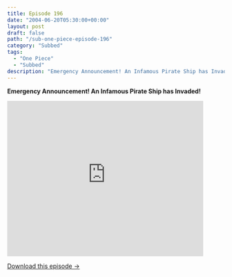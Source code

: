 ```yaml
---
title: Episode 196
date: "2004-06-20T05:30:00+00:00"
layout: post
draft: false
path: "/sub-one-piece-episode-196"
category: "Subbed"
tags:
  - "One Piece"
  - "Subbed"
description: "Emergency Announcement! An Infamous Pirate Ship has Invaded!"
---
```


**Emergency Announcement! An Infamous Pirate Ship has Invaded!**

<iframe width="640" height="360" src="https://www.rapidvideo.com/e/FXQGLI1WW3" frameborder="0" marginwidth=0 marginheight=0 scrolling=no allowfullscreen style="max-width:90%;"></iframe>

<a href="http://ouo.io/qs/eCodkFEQ?s=https://www.rapidvideo.com/d/FXQGLI1WW3" class="styled_a">Download this episode →</a>

